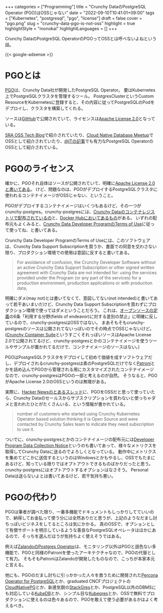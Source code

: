 +++
categories = ["Programming"]
title = "Crunchy DataのPostgreSQL Operator (PGO)はOSSじゃない"
date = "2022-09-10T10:41:01+09:00"
tags = ["Kubernetes", "postgresql", "pgo", "license"]
draft = false
cover = "pgo.png"
slug = "crunchy-data-pgo-is-not-oss"
highlight = true
highlightStyle = "monokai"
highlightLanguages = []
+++

Crunchy DataのPostgreSQL OperatorのPGOってOSSとは呼べないよねという話。

<!--more-->

{{< google-adsense >}}

# PGOとは
[PGO](https://access.crunchydata.com/documentation/postgres-operator/v5/)は、Crunchy Data社が開発したPostgreSQL Operator。
要はKubernetes上でPostgreSQLクラスタを管理するツール。
PostgresClusterというCustom ResourceをKubernetesに登録すると、その内容に従ってPostgreSQLのPodをデプロイし、クラスタを構築してくれる。

ソースは[GitHub](https://github.com/CrunchyData/postgres-operator)で公開されていて、ライセンスは[Apache License 2.0](https://github.com/CrunchyData/postgres-operator/blob/master/LICENSE.md)となっている。

[SRA OSS Tech Blog](https://www.sraoss.co.jp/tech-blog/kubernetes/crunchy-postgres-operator-v5/)で紹介されていたり、[Cloud Native Database Meetup](https://www.slideshare.net/nttdata-tech/postgresql-kubernetes-operator-cloud-native-database-meetup-3-nttdata)でOSSとして紹介されていたり、[@ITの記事](https://atmarkit.itmedia.co.jp/ait/articles/2105/20/news006.html)でも有力なPostgreSQL OperatorのOSSとして紹介されている。

# PGOのライセンス
確かに、PGOそれ自体はソースが公開されていて、明確に[Apache License 2.0と書いてある](https://github.com/CrunchyData/postgres-operator/blob/master/LICENSE.md)。
けど、問題なのは、PGOがデプロイするPostgreSQLクラスタに使われるコンテナイメージがOSSじゃない、ということ。

PGOがデプロイするコンテナイメージはいくつもあるけど、その一つがcrunchy-postgres。crunchy-postgresには、[Crunchy Dataのコンテナレジストリで配布されているの](https://www.crunchydata.com/developers/download-postgres/containers/postgresql14)と、[Docker Hubにおいてあるもの](https://hub.docker.com/r/crunchydata/crunchy-postgres)がある。
いずれの配布元もよくみると、[Crunchy Data Developer ProgramのTerms of Use](https://www.crunchydata.com/developers/terms-of-use)に従って使ってね、と書いてある。

Crunchy Data Developer ProgramのTerms of Useには、このソフトウェアは、Crunchy Data Support Subscriptionを買うか、書面での同意を交わさない限り、プロダクション環境での使用は意図に反すると書いてある。

> For avoidance of confusion, the Crunchy Developer Software without an active Crunchy Data Support Subscription or other signed written agreement with Crunchy Data are not intended for:
> using the services provided under the Program (or any part of the services) for a production environment, production applications or with production data,

明確にダメ(may not)とは書いてなくて、意図してない(not intended)と書いてあって若干あいまいだけど、Crunchy Data Support Subscriptionを買わずにプロダクション環境で使ってはダメということだろう。
これは、[オープンソースの定義](https://opensource.jp/osd/osd19/)の6条「利用する分野(fields of endeavor)に対する差別の禁止」に明確に反しているので、crunchy-postgresはOSSではない。
まあそもそもcrunchy-postgresのソースは公開されてないっぽいのでその時点でOSSじゃないけど。
([Crunchy Container Suite](https://github.com/CrunchyData/crunchy-containers)というすごくそれっぽいソースはApache License 2.0で公開されてるけど、crunchy-postgresとかのコンテナイメージを使うツールやサンプルが置かれてるだけで、コンテナイメージのソースはない。)

PGOはPostgreSQLクラスタをデプロイして初めて価値を成すソフトウェアだし、デプロイされるcrunchy-postgresは素のPostgreSQLだけでなく[Patroni](https://patroni.readthedocs.io/en/latest/)とかを詰め込んでPGOから管理される用にカスタマイズされたコンテナイメージなので、crunchy-postgresはPGOの一部と考えるのが自然。
そうなると、PGOがApache License 2.0のOSSというのは無理がある。

実際に、[Hacker Newsのとあるスレッド](https://news.ycombinator.com/item?id=31882256)に、PGOをOSSだと思って使っていたら、Crunchy Dataのセールスからサブスクリプションを買わないと使っちゃダメと言われたひとがたくさんいる、という情報が書かれている。

> number of customers who started using Crunchy Kubernetes Operator based solution thinking it is Open Source and were contacted by Crunchy Sales team to indicate they need subscription to use it.

ついでに、crunchy-postgresとかのコンテナイメージの配布元には[Developer Program Data Collection Notice](https://www.crunchydata.com/developers/data-collection-notice)というのも書いてあって、様々なメトリクスを取得してCrunchy Dataに送るのでよろしくとなっている。
動作中にメトリクスを集めてどこかに送信するというのはWindowsとかもやるし、OSSでもたまにあるけど、知っている限りではオプトアウトできるものばかりだったと思う。
crunchy-postgresにはオプトアウトするオプションはなさそう。
Personal Dataは送らないよとは書いてあるけど、若干気持ち悪い。

# PGOの代わり
PGOは筆者が調べた限り、一番多機能でドキュメントもしっかりしてていいので、納得してお金払って使う分には全然ありだと思うが、上記のようなだまし討ちっぽいビジネスをしてるところは気にかかる。
真のOSSで、オプションとして有償サポートを明示しているような善良なPostgreSQLオペレータはほかにあるので、そっちを選んだほうが気持ちよく使えそうではある。

例えば[ZalandoのPostgres Operator](https://github.com/zalando/postgres-operator)は、モニタリング以外はPGOと遜色ない多機能で、PGOと同様のPatroniを使ったアーキテクチャなので、PGOの代替として有力。
そもそもPatroniはZalandoが開発したものなので、こっちが本家本元と言える。

他にも、PGOのだまし討ちに引っかかった人々を救うために開発された[Percona Operator for PostgreSQL](https://docs.percona.com/percona-operator-for-postgresql/index.html)とか、graduated CNCFプロジェクトの[CloudNativePG](https://cloudnative-pg.io/)とか、新進気鋭の[StackGres](https://stackgres.io/)とか、PostgreSQL以外のDBMSにも対応している[KubeDB](https://kubedb.com/)とか、シンプル目な[Kubegres](https://www.kubegres.io/)とか、OSSで無料でプロダクションに使えるのは色々あるので、PGOを敢えて使う必要があるかはよく考えるべき。
